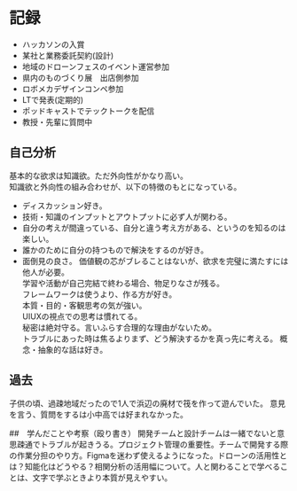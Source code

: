 # 記録
- ハッカソンの入賞
- 某社と業務委託契約(設計)
- 地域のドローンフェスのイベント運営参加
- 県内のものづくり展　出店側参加
- ロボメカデザインコンペ参加
- LTで発表(定期的)
- ポッドキャストでテックトークを配信
- 教授・先輩に質問中

## 自己分析
基本的な欲求は知識欲。ただ外向性がかなり高い。  
知識欲と外向性の組み合わせが、以下の特徴のもとになっている。  
- ディスカッション好き。
- 技術・知識のインプットとアウトプットに必ず人が関わる。
- 自分の考えが間違っている、自分と違う考え方がある、というのを知るのは楽しい。
- 誰かのために自分の持つもので解決をするのが好き。
- 面倒見の良さ。
価値観の芯がブレることはないが、欲求を完璧に満たすには他人が必要。  
学習や活動が自己完結で終わる場合、物足りなさが残る。  
フレームワークは使うより、作る方が好き。  
本質・目的・客観思考の気が強い。  
UIUXの視点での思考は慣れてる。    
秘密は絶対守る。言いふらす合理的な理由がないため。  
トラブルにあった時は焦るよりまず、どう解決するかを真っ先に考える。
概念・抽象的な話は好き。  

## 過去
子供の頃、過疎地域だったので1人で浜辺の廃材で筏を作って遊んでいた。
意見を言う、質問をするは小中高では好まれなかった。




##　学んだことや考察（殴り書き）
開発チームと設計チームは一緒でないと意思疎通でトラブルが起きうる。プロジェクト管理の重要性。チームで開発する際の作業分担のやり方。Figmaを迷わず使えるようになった。ドローンの活用性とは？知能化はどうやる？相関分析の活用幅について。人と関わることで学べることは、文字で学ぶときより本質が見えやすい。

